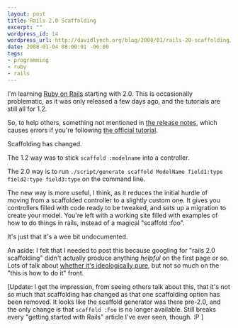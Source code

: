 ```yaml
--- 
layout: post
title: Rails 2.0 Scaffolding
excerpt: ""
wordpress_id: 14
wordpress_url: http://davidlynch.org/blog/2008/01/rails-20-scaffolding/
date: 2008-01-04 08:00:01 -06:00
tags: 
- programming
- ruby
- rails
---
```

I'm learning [Ruby on Rails](http://www.rubyonrails.org/) starting with 2.0. This is occasionally problematic, as it was only released a few days ago, and the tutorials are still all for 1.2.

So, to help others, something not mentioned in [the release notes](http://weblog.rubyonrails.org/2007/12/7/rails-2-0-it-s-done), which causes errors if you're following [the official tutorial](http://wiki.rubyonrails.org/rails/pages/TutorialScaffolding).

Scaffolding has changed.

The 1.2 way was to stick `scaffold :modelname` into a controller.

The 2.0 way is to run `./script/generate scaffold ModelName field1:type field2:type field3:type` on the command line.

The new way is more useful, I think, as it reduces the initial hurdle of moving from a scaffolded controller to a slightly custom one. It gives you controllers filled with code ready to be tweaked, and sets up a migration to create your model. You're left with a working site filled with examples of how to do things in rails, instead of a magical "scaffold :foo".

It's just that it's a wee bit undocumented.

An aside: I felt that I needed to post this because googling for "rails 2.0 scaffolding" didn't actually produce anything *helpful* on the first page or so. Lots of talk about [whether it's ideologically pure](http://stevengharms.net/?p=1065), but not so much on the "this is how to do it" front.

[Update: I get the impression, from seeing others talk about this, that it's not so much that scaffolding has changed as that one scaffolding option has been removed. It looks like the scaffold generator was there pre-2.0, and the only change is that `scaffold :Foo` is no longer available. Still breaks every "getting started with Rails" article I've ever seen, though. :P ]
